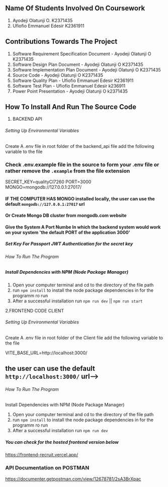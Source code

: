 ## Name Of Students Involved On Coursework

1. Ayodeji Olatunji O. K2371435
2. Ufiofio Emmanuel Edesir K2361911

## Contributions Towards The Project

1. Software Requirement Specification Document - Ayodeji Olatunji O K2371435
2. Software Design Plan Document - Ayodeji Olatunji O K2371435
3. Software Implementation Plan Document - Ayodeji Olatunji O K2371435
4. Source Code - Ayodeji Olatunji O K2371435
5. Software Quality Plan - Ufiofio Emmanuel Edesir K2361911
6. Software Test Plan - Ufiofio Emmanuel Edesir k236911
7. Power Point Presentation - Ayodeji Olatunji O k2371435

## How To Install And Run The Source Code

1. BACKEND API

###### Setting Up Environmental Variables

Create A .env file in root folder of the backend_api file
add the following variable to the file

### Check .env.example file in the source to form your .env file or rather remove the `.example` from the file extension

<!-- Add To your .env -->

SECRET_KEY=qualityCI7260
PORT=3000
MONGO=mongodb://127.0.0.1:27017/

#### IF THE COMPUTER HAS MONGO installed locally, the user can use the default `mongodb://127.0.0.1:27017` url

#### Or Create Mongo DB cluster from mongodb.com website

#### Give the System A Port Numbe In which the backend system would work on your system 'the default PORT of the application 3000'

##### Set Key For Passport JWT Authentication for the secret key

###### How To Run The Program

##### Install Dependencies with NPM (Node Package Manager)

1. Open your computer terminal and cd to the directory of the file path
2. run `npm install` to install the node package dependencies in for the programm ro run
3. After a successful installation run `npm run dev` || `npm run start`

2.FRONTEND CODE CLIENT

###### Setting Up Environmental Variables

Create A .env file in root folder of the Client file
add the following variable to the file

<!-- Add To your .env -->

VITE_BASE_URL=http://localhost:3000/

## the user can use the default `http://localhost:3000/` url-->

###### How To Run The Program

Install Dependencies with NPM (Node Package Manager)

1. Open your computer terminal and cd to the directory of the file path
2. run `npm install` to install the node package dependencies in for the programm ro run
3. After a successful installation run `npm run dev`

##### You can check for the hosted frontend version below

https://frontend-recruit.vercel.app/

### API Documentation on POSTMAN

https://documenter.getpostman.com/view/12678781/2sA3BrXpac
